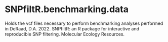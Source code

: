 # SNPfiltR.benchmarking.data
Holds the vcf files necessary to perform benchmarking analyses performed in DeRaad, D.A. 2022. SNPfiltR: an R package for interactive and reproducible SNP filtering. Molecular Ecology Resources.
